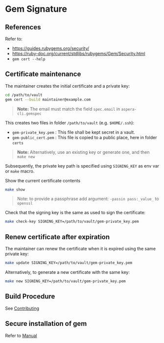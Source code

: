 # Gem Signature

## References

Refer to:

- <https://guides.rubygems.org/security/>
- <https://ruby-doc.org/current/stdlibs/rubygems/Gem/Security.html>
- `gem cert --help`

## Certificate maintenance

The maintainer creates the initial certificate and a private key:

```bash
cd /path/to/vault
gem cert --build maintainer@example.com
```

> **Note:** The email must match the field `spec.email` in `aspera-cli.gemspec`

This creates two files in folder `/path/to/vault` (e.g. `$HOME/.ssh`):

- `gem-private_key.pem` : This file shall be kept secret in a vault.
- `gem-public_cert.pem` : This file is copied to a public place, here in folder `certs`

> **Note:** Alternatively, use an existing key or generate one, and then `make new`

Subsequently, the private key path is specified using `SIGNING_KEY` as env var or `make` macro.

Show the current certificate contents

```bash
make show
```

> Note: to provide a passphrase add argument: `-passin pass:_value_` to `openssl`

Check that the signing key is the same as used to sign the certificate:

```bash
make check-key SIGNING_KEY=/path/to/vault/gem-private_key.pem
```

## Renew certificate after expiration

The maintainer can renew the certificate when it is expired using the same private key:

```bash
make update SIGNING_KEY=/path/to/vault/gem-private_key.pem
```

Alternatively, to generate a new certificate with the same key:

```bash
make new SIGNING_KEY=/path/to/vault/gem-private_key.pem
```

## Build Procedure

See [Contributing](../CONTRIBUTING.md#build)

## Secure installation of gem

Refer to [Manual](../README.md#gem-installation-with-signature-verification)
